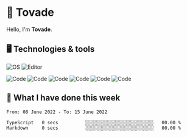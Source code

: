 # 👋 Tovade
Hello, I'm **Tovade**.

## 🖥️ Technologies & tools

![OS](https://img.shields.io/badge/OS-Windows-informational?style=flat&logo=OS&logoColor=white&color=2bbc8a)
![Editor](https://img.shields.io/badge/Editor-VScode-informational?style=flat&logo=Editor&logoColor=white&color=2bbc8a)

![Code](https://img.shields.io/badge/Code-Javascript-informational?style=flat&logo=Code&logoColor=white&color=2bbc8a)
![Code](https://img.shields.io/badge/Code-Nodejs-informational?style=flat&logo=Code&logoColor=white&color=2bbc8a)
![Code](https://img.shields.io/badge/Code-Typescript-informational?style=flat&logo=Code&logoColor=white&color=2bbc8a) 
![Code](https://img.shields.io/badge/Code-HTML-informational?style=flat&logo=Code&logoColor=white&color=2bbc8a)
![Code](https://img.shields.io/badge/Code-CSS-informational?style=flat&logo=Code&logoColor=white&color=2bbc8a)
![Code](https://img.shields.io/badge/Code-React-informational?style=flat&logo=Code&logoColor=white&color=2bbc8a)

## 📰 What I have done this week
<!--START_SECTION:waka-->

```text
From: 08 June 2022 - To: 15 June 2022

TypeScript   0 secs          ░░░░░░░░░░░░░░░░░░░░░░░░░   00.00 %
Markdown     0 secs          ░░░░░░░░░░░░░░░░░░░░░░░░░   00.00 %
```

<!--END_SECTION:waka-->
